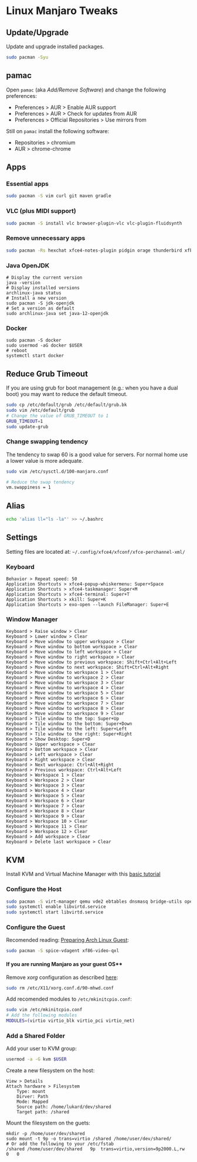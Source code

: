 Linux Manjaro Tweaks
====================

Update/Upgrade
--------------
Update and upgrade installed packages.
```bash
sudo pacman -Syu
```

pamac
-----
Open `pamac` (aka _Add/Remove Software_) and change the following preferences:

- Preferences > AUR > Enable AUR support
- Preferences > AUR > Check for updates from AUR
- Preferences > Official Repositories > Use mirrors from

Still on `pamac` install the following software:

- Repositories > chromium
- AUR > chrome-chrome

Apps
----

### Essential apps
```bash
sudo pacman -S vim curl git maven gradle
```

### VLC (plus MIDI support)
```bash
sudo pacman -S install vlc browser-plugin-vlc vlc-plugin-fluidsynth
```

### Remove unnecessary apps
```bash
sudo pacman -Rs hexchat xfce4-notes-plugin pidgin orage thunderbird xfburn
```

### Java OpenJDK
```
# Display the current version
java -version
# Display installed versions
archlinux-java status
# Install a new version
sudo pacman -S jdk-openjdk
# Set a version as default
sudo archlinux-java set java-12-openjdk
```

### Docker
```
sudo pacman -S docker
sudo usermod -aG docker $USER
# reboot
systemctl start docker
```

Reduce Grub Timeout
-------------------
If you are using grub for boot management (e.g.: when you have a dual boot) you may want to reduce the default timeout.
```bash
sudo cp /etc/default/grub /etc/default/grub.bk
sudo vim /etc/default/grub
# Change the value of GRUB_TIMEOUT to 1
GRUB_TIMEOUT=1
sudo update-grub
```

### Change swapping tendency
The tendency to swap 60 is a good value for servers. For normal home use a lower value is more adequate.
```bash
sudo vim /etc/sysctl.d/100-manjaro.conf

# Reduce the swap tendency 
vm.swappiness = 1
```

Alias
-----
```bash
echo 'alias ll="ls -la"' >> ~/.bashrc
```

Settings
--------
Setting files are located at: `~/.config/xfce4/xfconf/xfce-perchannel-xml/`

### Keyboard
```
Behavior > Repeat speed: 50
Application Shortcuts > xfce4-popup-whiskermenu: Super+Space
Application Shortcuts > xfce4-taskmanager: Super+M
Application Shortcuts > xfce4-terminal: Super+T
Application Shortcuts > xkill: Super+K
Application Shortcuts > exo-open --launch FileManager: Super+E
```

### Window Manager
```
Keyboard > Raise window > Clear
Keyboard > Lower window > Clear
Keyboard > Move window to upper workspace > Clear
Keyboard > Move window to bottom workspace > Clear
Keyboard > Move window to left workspace > Clear
Keyboard > Move window to right workspace > Clear
Keyboard > Move window to previous workspace: Shift+Ctrl+Alt+Left
Keyboard > Move window to next workspace: Shift+Ctrl+Alt+Right
Keyboard > Move window to workspace 1 > Clear
Keyboard > Move window to workspace 2 > Clear
Keyboard > Move window to workspace 3 > Clear
Keyboard > Move window to workspace 4 > Clear
Keyboard > Move window to workspace 5 > Clear
Keyboard > Move window to workspace 6 > Clear
Keyboard > Move window to workspace 7 > Clear
Keyboard > Move window to workspace 8 > Clear
Keyboard > Move window to workspace 9 > Clear
Keyboard > Tile window to the top: Super+Up
Keyboard > Tile window to the bottom: Super+Down
Keyboard > Tile window to the left: Super+Left
Keyboard > Tile window to the right: Super+Right
Keyboard > Show Desktop: Super+D
Keyboard > Upper workspace > Clear
Keyboard > Bottom workspace > Clear
Keyboard > Left workspace > Clear
Keyboard > Right workspace > Clear
Keyboard > Next workspace: Ctrl+Alt+Right
Keyboard > Previous workspace: Ctrl+Alt+Left
Keyboard > Workspace 1 > Clear
Keyboard > Workspace 2 > Clear
Keyboard > Workspace 3 > Clear
Keyboard > Workspace 4 > Clear
Keyboard > Workspace 5 > Clear
Keyboard > Workspace 6 > Clear
Keyboard > Workspace 7 > Clear
Keyboard > Workspace 8 > Clear
Keyboard > Workspace 9 > Clear
Keyboard > Workspace 10 > Clear
Keyboard > Workspace 11 > Clear
Keyboard > Workspace 12 > Clear
Keyboard > Add workspace > Clear
Keyboard > Delete last workspace > Clear
```

KVM
---
Install KVM and Virtual Machine Manager with this [basic tutorial](https://www.fosslinux.com/2484/how-to-install-virtual-machine-manager-kvm-in-manjaro-and-arch-linux.htm)

### Configure the Host
```bash
sudo pacman -S virt-manager qemu vde2 ebtables dnsmasq bridge-utils openbsd-netcat
sudo systemctl enable libvirtd.service
sudo systemctl start libvirtd.service
```

### Configure the Guest
Recomended reading: [Preparing Arch Linux Guest](https://wiki.archlinux.org/index.php/QEMU#Preparing_an_(Arch)_Linux_guest):
```bash
sudo pacman -S spice-vdagent xf86-video-qxl
```

#### If you are running Manjaro as your guest OS**
Remove _xorg_ configuration as described [here](https://superuser.com/questions/1464585/how-to-increase-display-resolution-in-qemu-kvm-via-virt-manager-on-manjaro-host):
```bash
sudo rm /etc/X11/xorg.conf.d/90-mhwd.conf
```

Add recomended modules to `/etc/mkinitcpio.conf`:
```bash
sudo vim /etc/mkinitcpio.conf
# Add the following modules
MODULES=(virtio virtio_blk virtio_pci virtio_net)
```

### Add a Shared Folder
Add your user to KVM group:
```bash
usermod -a -G kvm $USER
```

Create a new filesystem on the host:
```
View > Details
Attach hardware > Filesystem
    Type: mount
    Dirver: Path
    Mode: Mapped
    Source path: /home/lukard/dev/shared
    Target path: /shared
```
Mount the filesystem on the guets:
```
mkdir -p /home/user/dev/shared
sudo mount -t 9p -o trans=virtio /shared /home/user/dev/shared/
# Or add the following to your /etc/fstab
/shared /home/user/dev/shared   9p  trans=virtio,version=9p2000.L,rw    0   0
```

